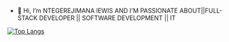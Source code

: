 - 👋 Hi, I’m NTEGEREJIMANA lEWIS AND I'M PASSIONATE ABOUT||FULL-STACK DEVELOPER || SOFTWARE DEVELOPMENT || IT

<!---
umulewi/umulewi is a ✨ special ✨ repository because its `README.md` (this file) appears on your GitHub profile.
You can click the Preview link to take a look at your changes.
--->

[![Top Langs](https://github-readme-stats-git-masterrstaa-rickstaa.vercel.app/api/top-langs/?username=umulewi)](https://github.com/umulewi/github-readme-stats)

